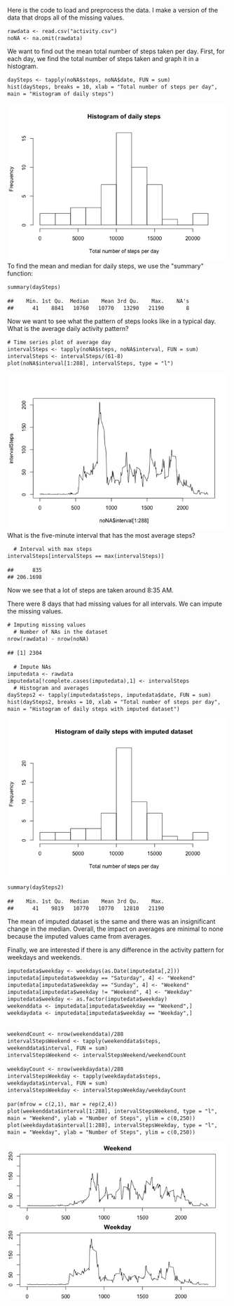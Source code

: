 Here is the code to load and preprocess the data. I make a version of
the data that drops all of the missing values.

    rawdata <- read.csv("activity.csv")
    noNA <- na.omit(rawdata)

We want to find out the mean total number of steps taken per day. First,
for each day, we find the total number of steps taken and graph it in a
histogram.

    daySteps <- tapply(noNA$steps, noNA$date, FUN = sum)
    hist(daySteps, breaks = 10, xlab = "Total number of steps per day", main = "Histogram of daily steps")

![](RR_Course_Project_1_files/figure-markdown_strict/unnamed-chunk-2-1.png)  
 To find the mean and median for daily steps, we use the "summary"
function:

    summary(daySteps)

    ##    Min. 1st Qu.  Median    Mean 3rd Qu.    Max.    NA's 
    ##      41    8841   10760   10770   13290   21190       8

Now we want to see what the pattern of steps looks like in a typical
day. What is the average daily activity pattern?

    # Time series plot of average day
    intervalSteps <- tapply(noNA$steps, noNA$interval, FUN = sum)
    intervalSteps <- intervalSteps/(61-8)
    plot(noNA$interval[1:288], intervalSteps, type = "l")

![](RR_Course_Project_1_files/figure-markdown_strict/unnamed-chunk-4-1.png)  
 What is the five-minute interval that has the most average steps?

      # Interval with max steps
    intervalSteps[intervalSteps == max(intervalSteps)]

    ##      835 
    ## 206.1698

Now we see that a lot of steps are taken around 8:35 AM.

There were 8 days that had missing values for all intervals. We can
impute the missing values.

    # Imputing missing values
      # Number of NAs in the dataset
    nrow(rawdata) - nrow(noNA)

    ## [1] 2304

      # Impute NAs
    imputedata <- rawdata
    imputedata[!complete.cases(imputedata),1] <- intervalSteps
      # Histogram and averages
    daySteps2 <- tapply(imputedata$steps, imputedata$date, FUN = sum)
    hist(daySteps2, breaks = 10, xlab = "Total number of steps per day", main = "Histogram of daily steps with imputed dataset")

![](RR_Course_Project_1_files/figure-markdown_strict/unnamed-chunk-6-1.png)  

    summary(daySteps2)

    ##    Min. 1st Qu.  Median    Mean 3rd Qu.    Max. 
    ##      41    9819   10770   10770   12810   21190

The mean of imputed dataset is the same and there was an insignificant
change in the median. Overall, the impact on averages are minimal to
none because the imputed values came from averages.

Finally, we are interested if there is any difference in the activity
pattern for weekdays and weekends.

    imputedata$weekday <- weekdays(as.Date(imputedata[,2]))
    imputedata[imputedata$weekday == "Saturday", 4] <- "Weekend"
    imputedata[imputedata$weekday == "Sunday", 4] <- "Weekend"
    imputedata[imputedata$weekday != "Weekend", 4] <- "Weekday"
    imputedata$weekday <- as.factor(imputedata$weekday)
    weekenddata <- imputedata[imputedata$weekday == "Weekend",]
    weekdaydata <- imputedata[imputedata$weekday == "Weekday",]


    weekendCount <- nrow(weekenddata)/288
    intervalStepsWeekend <- tapply(weekenddata$steps, weekenddata$interval, FUN = sum)
    intervalStepsWeekend <- intervalStepsWeekend/weekendCount

    weekdayCount <- nrow(weekdaydata)/288
    intervalStepsWeekday <- tapply(weekdaydata$steps, weekdaydata$interval, FUN = sum)
    intervalStepsWeekday <- intervalStepsWeekday/weekdayCount

    par(mfrow = c(2,1), mar = rep(2,4))
    plot(weekenddata$interval[1:288], intervalStepsWeekend, type = "l", main = "Weekend", ylab = "Number of Steps", ylim = c(0,250))
    plot(weekdaydata$interval[1:288], intervalStepsWeekday, type = "l", main = "Weekday", ylab = "Number of Steps", ylim = c(0,250))

![](RR_Course_Project_1_files/figure-markdown_strict/unnamed-chunk-7-1.png)
